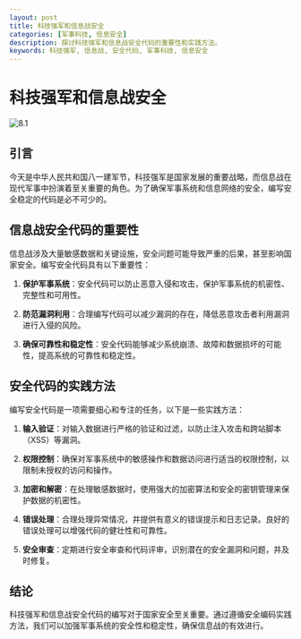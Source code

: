 ```yaml
---
layout: post
title: 科技强军和信息战安全
categories: [军事科技, 信息安全]
description: 探讨科技强军和信息战安全代码的重要性和实践方法。
keywords: 科技强军, 信息战, 安全代码, 军事科技, 信息安全
---
```


# 科技强军和信息战安全
![8.1](https://ts1.cn.mm.bing.net/th/id/R-C.f48f8f234e0ec9bb0a886c58907c8e79?rik=9GzCtGxjAUD3Jw&riu=http%3a%2f%2fimg.aiimg.com%2fuploads%2fallimg%2f200718%2f1-200GQ31S0.jpg&ehk=URjZFUHfMtZy2kFFEdBTtow87ZVJEAih%2fWg9%2bzs1hpY%3d&risl=&pid=ImgRaw&r=0)

## 引言
今天是中华人民共和国八一建军节，科技强军是国家发展的重要战略，而信息战在现代军事中扮演着至关重要的角色。为了确保军事系统和信息网络的安全，编写安全稳定的代码是必不可少的。

## 信息战安全代码的重要性
信息战涉及大量敏感数据和关键设施，安全问题可能导致严重的后果，甚至影响国家安全。编写安全代码具有以下重要性：

1. **保护军事系统**：安全代码可以防止恶意入侵和攻击，保护军事系统的机密性、完整性和可用性。

2. **防范漏洞利用**：合理编写代码可以减少漏洞的存在，降低恶意攻击者利用漏洞进行入侵的风险。

3. **确保可靠性和稳定性**：安全代码能够减少系统崩溃、故障和数据损坏的可能性，提高系统的可靠性和稳定性。

## 安全代码的实践方法
编写安全代码是一项需要细心和专注的任务，以下是一些实践方法：

1. **输入验证**：对输入数据进行严格的验证和过滤，以防止注入攻击和跨站脚本（XSS）等漏洞。

2. **权限控制**：确保对军事系统中的敏感操作和数据访问进行适当的权限控制，以限制未授权的访问和操作。

3. **加密和解密**：在处理敏感数据时，使用强大的加密算法和安全的密钥管理来保护数据的机密性。

4. **错误处理**：合理处理异常情况，并提供有意义的错误提示和日志记录。良好的错误处理可以增强代码的健壮性和可靠性。

5. **安全审查**：定期进行安全审查和代码评审，识别潜在的安全漏洞和问题，并及时修复。

## 结论
科技强军和信息战安全代码的编写对于国家安全至关重要。通过遵循安全编码实践方法，我们可以加强军事系统的安全性和稳定性，确保信息战的有效进行。
